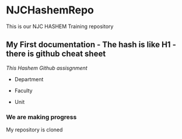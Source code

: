 # NJCHashemRepo
This is our NJC HASHEM Training repository

## My First documentation - The hash is like H1 - there is github cheat sheet
*This Hashem Github assisgnment*

* Department 
- Faculty
+ Unit
### We are making progress
My repository is cloned
